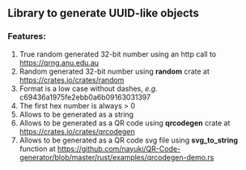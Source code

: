 ## Library to generate UUID-like objects

### Features: 
1. True random generated 32-bit number using an http call to https://qrng.anu.edu.au
1. Random generated 32-bit number using **random** crate at https://crates.io/crates/random  
1. Format is a low case without dashes, *e.g.* c69436a1975fe2ebb0a6b09163031397
1. The first hex number is always > 0
1. Allows to be generated as a string
1. Allows to be generated as a QR code using **qrcodegen** crate at https://crates.io/crates/qrcodegen 
1. Allows to be generated as a QR code svg file using **svg_to_string** function at  https://github.com/nayuki/QR-Code-generator/blob/master/rust/examples/qrcodegen-demo.rs

